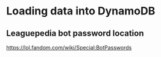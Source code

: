 # Loading data into DynamoDB


## Leaguepedia bot password location
https://lol.fandom.com/wiki/Special:BotPasswords
